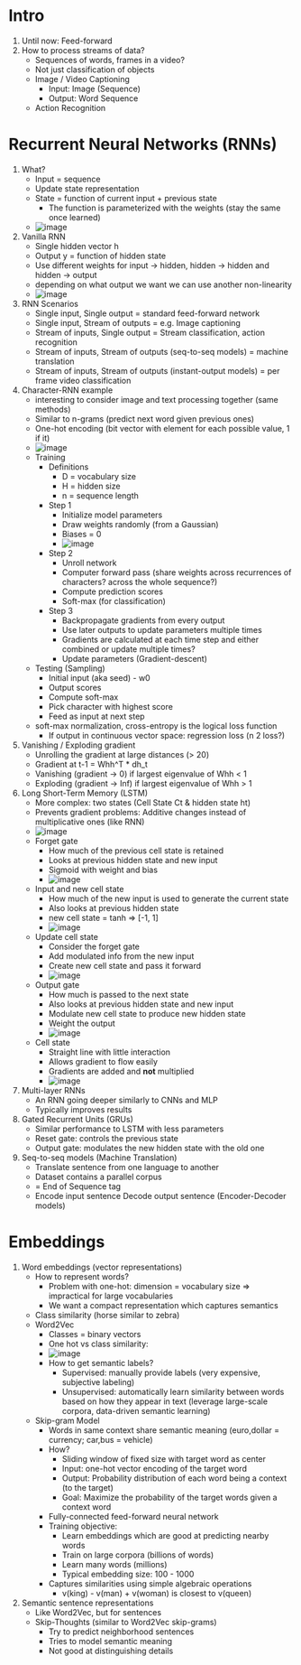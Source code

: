 # Intro
1. Until now: Feed-forward
1. How to process streams of data?
    - Sequences of words, frames in a video?
    - Not just classification of objects
    - Image / Video Captioning
        * Input: Image (Sequence)
        * Output: Word Sequence
    - Action Recognition

# Recurrent Neural Networks (RNNs)
1. What?
    - Input = sequence
    - Update state representation
    - State = function of current input + previous state
        * The function is parameterized with the weights (stay the same once learned)
    - ![image](rnn_update_state.png)
1. Vanilla RNN
    - Single hidden vector h
    - Output y = function of hidden state
    - Use different weights for input -> hidden, hidden -> hidden and hidden -> output
    - depending on what output we want we can use another non-linearity
    - ![image](vanilla_rnn.png)
1. RNN Scenarios
    - Single input, Single output = standard feed-forward network
    - Single input, Stream of outputs = e.g. Image captioning
    - Stream of inputs, Single output = Stream classification, action recognition
    - Stream of inputs, Stream of outputs (seq-to-seq models) = machine translation
    - Stream of inputs, Stream of outputs (instant-output models) = per frame video classification
1. Character-RNN example
    - interesting to consider image and text processing together (same methods)
    - Similar to n-grams (predict next word given previous ones)
    - One-hot encoding (bit vector with element for each possible value, 1 if it)
    - ![image](rnn_character_prediction.png)
    - Training
        * Definitions
            + D = vocabulary size
            + H = hidden size
            + n = sequence length
        * Step 1
            + Initialize model parameters
            + Draw weights randomly (from a Gaussian)
            + Biases = 0
            + ![image](rnn_weights_and_biases.png)
        * Step 2
            + Unroll network
            + Computer forward pass (share weights across recurrences of characters? across the whole sequence?)
            + Compute prediction scores
            + Soft-max (for classification)
        * Step 3
            + Backpropagate gradients from every output
            + Use later outputs to update parameters multiple times
            + Gradients are calculated at each time step and either combined or update multiple times?
            + Update parameters (Gradient-descent)
    - Testing (Sampling)
        * Initial input (aka seed) - w0
        * Output scores
        * Compute soft-max
        * Pick character with highest score
        * Feed as input at next step
    - soft-max normalization, cross-entropy is the logical loss function
        * If output in continuous vector space: regression loss (n 2 loss?)
1. Vanishing / Exploding gradient
    - Unrolling the gradient at large distances (> 20)
    - Gradient at t-1 = Whh^T * dh_t
    - Vanishing (gradient -> 0) if largest eigenvalue of Whh < 1
    - Exploding (gradient -> Inf) if largest eigenvalue of Whh > 1
1. Long Short-Term Memory (LSTM)
    - More complex: two states (Cell State Ct & hidden state ht)
    - Prevents gradient problems: Additive changes instead of multiplicative ones (like RNN)
    - ![image](lstm.png)
    - Forget gate
        * How much of the previous cell state is retained
        * Looks at previous hidden state and new input
        * Sigmoid with weight and bias
        * ![image](lstm_forget_gate.png)
    - Input and new cell state
        * How much of the new input is used to generate the current state
        * Also looks at previous hidden state
        * new cell state = tanh => [-1, 1]
        * ![image](lstm_new_cell_state.png)
    - Update cell state
        * Consider the forget gate
        * Add modulated info from the new input
        * Create new cell state and pass it forward
        * ![image](lstm_update_cell_state.png)
    - Output gate
        * How much is passed to the next state
        * Also looks at previous hidden state and new input
        * Modulate new cell state to produce new hidden state
        * Weight the output
        * ![image](lstm_forget_gate.png)
    - Cell state
        * Straight line with little interaction
        * Allows gradient to flow easily
        * Gradients are added and **not** multiplied
        * ![image](lstm_cell_state.png)
1. Multi-layer RNNs
    - An RNN going deeper similarly to CNNs and MLP
    - Typically improves results
1. Gated Recurrent Units (GRUs)
    - Similar performance to LSTM with less parameters
    - Reset gate: controls the previous state
    - Output gate: modulates the new hidden state with the old one
1. Seq-to-seq models (Machine Translation)
    - Translate sentence from one language to another
    - Dataset contains a parallel corpus
    - <EOS> = End of Sequence tag
    - Encode input sentence Decode output sentence (Encoder-Decoder models)

# Embeddings
1. Word embeddings (vector representations)
    - How to represent words?
        * Problem with one-hot: dimension = vocabulary size => impractical for large vocabularies
        * We want a compact representation which captures semantics
    - Class similarity (horse similar to zebra)
    - Word2Vec
        * Classes = binary vectors
        * One hot vs class similarity:
        * ![image](word_embedding.png)
        * How to get semantic labels?
            + Supervised: manually provide labels (very expensive, subjective labeling)
            + Unsupervised: automatically learn similarity between words based on how they appear in text (leverage large-scale corpora, data-driven semantic learning)
    - Skip-gram Model
        * Words in same context share semantic meaning (euro,dollar = currency; car,bus = vehicle)
        * How?
            + Sliding window of fixed size with target word as center
            + Input: one-hot vector encoding of the target word
            + Output: Probability distribution of each word being a context (to the target)
            + Goal: Maximize the probability of the target words given a context word
        * Fully-connected feed-forward neural network
        * Training objective:
            + Learn embeddings which are good at predicting nearby words
            + Train on large corpora (billions of words)
            + Learn many words (millions)
            + Typical embedding size: 100 - 1000
        * Captures similarities using simple algebraic operations
            + v(king) - v(man) + v(woman) is closest to v(queen)
1. Semantic sentence representations
    - Like Word2Vec, but for sentences
    - Skip-Thoughts (similar to Word2Vec skip-grams)
        * Try to predict neighborhood sentences
        * Tries to model semantic meaning
        * Not good at distinguishing details
